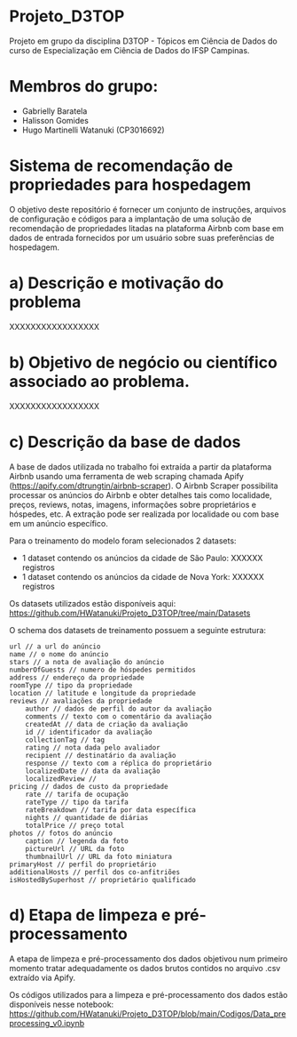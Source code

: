 # Projeto_D3TOP
Projeto em grupo da disciplina D3TOP - Tópicos em Ciência de Dados do curso de Especialização em Ciência de Dados do IFSP Campinas.

# Membros do grupo: 
- Gabrielly Baratela
- Halisson Gomides
- Hugo Martinelli Watanuki (CP3016692)

# Sistema de recomendação de propriedades para hospedagem
O objetivo deste repositório é fornecer um conjunto de instruções, arquivos de configuração e códigos para a implantação de uma solução de recomendação de propriedades litadas na plataforma Airbnb com base em dados de entrada fornecidos por um usuário sobre suas preferências de hospedagem. 

# a) Descrição e motivação do problema
XXXXXXXXXXXXXXXXX

# b) Objetivo de negócio ou científico associado ao problema.
XXXXXXXXXXXXXXXXX

# c) Descrição da base de dados
A base de dados utilizada no trabalho foi extraída a partir da plataforma Airbnb usando uma ferramenta de web scraping chamada Apify (https://apify.com/dtrungtin/airbnb-scraper). O Airbnb Scraper possibilita processar os anúncios do Airbnb e obter detalhes tais como localidade, preços, reviews, notas, imagens, informações sobre proprietários e hóspedes, etc. A extração pode ser realizada por localidade ou com base em um anúncio específico.

Para o treinamento do modelo foram selecionados 2 datasets:
- 1 dataset contendo os anúncios da cidade de São Paulo: XXXXXX registros
- 1 dataset contendo os anúncios da cidade de Nova York: XXXXXX registros

Os datasets utilizados estão disponíveis aqui: https://github.com/HWatanuki/Projeto_D3TOP/tree/main/Datasets

O schema dos datasets de treinamento possuem a seguinte estrutura:

    url // a url do anúncio
    name // o nome do anúncio
    stars // a nota de avaliação do anúncio
    numberOfGuests // numero de hóspedes permitidos
    address // endereço da propriedade
    roomType // tipo da propriedade
    location // latitude e longitude da propriedade
    reviews // avaliações da propriedade
        author // dados de perfil do autor da avaliação
        comments // texto com o comentário da avaliação
        createdAt // data de criação da avaliação
        id // identificador da avaliação
        collectionTag // tag
        rating // nota dada pelo avaliador
        recipient // destinatário da avaliação
        response // texto com a réplica do proprietário
        localizedDate // data da avaliação
        localizedReview //
    pricing // dados de custo da propriedade
        rate // tarifa de ocupação
        rateType // tipo da tarifa
        rateBreakdown // tarifa por data específica
        nights // quantidade de diárias
        totalPrice // preço total
    photos // fotos do anúncio
        caption // legenda da foto
        pictureUrl // URL da foto
        thumbnailUrl // URL da foto miniatura
    primaryHost // perfil do proprietário
    additionalHosts // perfil dos co-anfitriões
    isHostedBySuperhost // proprietário qualificado

# d) Etapa de limpeza e pré-processamento
A etapa de limpeza e pré-processamento dos dados objetivou num primeiro momento tratar adequadamente os dados brutos contidos no arquivo .csv extraído via Apify.

Os códigos utilizados para a limpeza e pré-processamento dos dados estão disponíveis nesse notebook: https://github.com/HWatanuki/Projeto_D3TOP/blob/main/Codigos/Data_preprocessing_v0.ipynb






